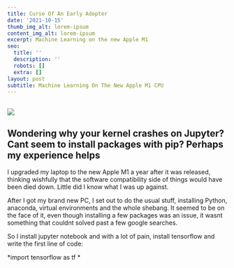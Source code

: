 ```yaml
---
title: Curse Of An Early Adopter
date: '2021-10-15'
thumb_img_alt: lorem-ipsum
content_img_alt: lorem-ipsum
excerpt: Machine Learning on the new Apple M1
seo:
  title: ''
  description: ''
  robots: []
  extra: []
layout: post
subtitle: Machine Learning On The New Apple M1 CPU
---
```

## ![](/images/apple-m1-chip-overview.jpeg)



## Wondering why your kernel crashes on Jupyter? Cant seem to install packages with pip? Perhaps my experience helps

I upgraded my laptop to the new Apple M1 a year after it was released, thinking wishfully that the software compatibility side of things would have been died down. Little did I know what I was up against. 

After I got my brand new PC, I set out to do the usual stuff, installing Python, anaconda, virtual environments and the whole shebang. It seemed to be on the face of it, even though installing a few packages was an issue, it wasnt something that couldnt solved past a few google searches. 

 So I install jupyter notebook and with a lot of pain, install tensorflow and write the first line of code: 

*import tensorflow as tf *

